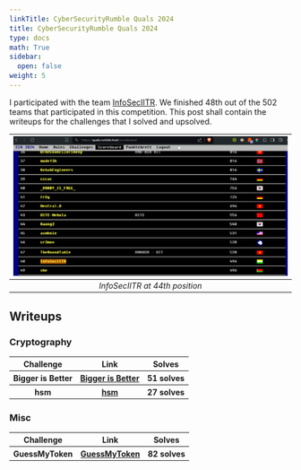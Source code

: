 ```yaml
---
linkTitle: CyberSecurityRumble Quals 2024 
title: CyberSecurityRumble Quals 2024
type: docs
math: True
sidebar:
  open: false
weight: 5
---
```


I participated with the team <a href="https://ctftime.org/team/16691/">InfoSecIITR</a>. We finished $48$th out of the $502$ teams that participated in this competition. This post shall contain the writeups for the challenges that I solved and upsolved.

| ![](image.png) | 
|:--:| 
| *InfoSecIITR at 44th position* |

## Writeups
### Cryptography
<table>
  <tr>
    <th>Challenge</th>
    <th>Link</th>
    <th>Solves</th>
  </tr>
  <tr>
    <th>Bigger is Better</th>
    <th><a href="./bigger-is-better">Bigger is Better</a></th>
    <th>51 solves</th>
  </tr>
  <tr>
    <th>hsm</th>
    <th><a href="./hsm">hsm</a></th>
    <th>27 solves</th>
  </tr>
</table>

### Misc
<table>
  <tr>
    <th>Challenge</th>
    <th>Link</th>
    <th>Solves</th>
  </tr>
  <tr>
    <th>GuessMyToken</th>
    <th><a href="./guessmytoken">GuessMyToken</a></th>
    <th>82 solves</th>
  </tr>
</table>

<!-- ### Cryptography

<table>
  <tr>
    <th>Challenge</th>
    <th>Link</th>
    <th>Solves</th>
  </tr>
  <tr>
    <th>Choose the Param</th>
    <th><a href="./choose-the-param">Choose the Param</a></th>
    <th>46 solves</th>
  </tr>
</table> -->
